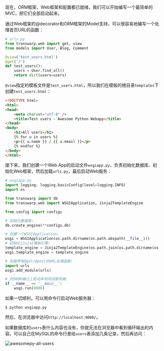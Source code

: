 现在，ORM框架、Web框架和配置都已就绪，我们可以开始编写一个最简单的MVC，把它们全部启动起来。

通过Web框架的@decorator和ORM框架的Model支持，可以很容易地编写一个处理首页URL的函数：

```python
# urls.py
from transwarp.web import get, view
from models import User, Blog, Comment

@view('test_users.html')
@get('/')
def test_users():
    users = User.find_all()
    return dict(users=users)

```

`@view`指定的模板文件是`test_users.html`，所以我们在模板的根目录`templates`下创建`test_users.html`：

```html
<!DOCTYPE html>
<html>
<head>
    <meta charset="utf-8" />
    <title>Test users - Awesome Python Webapp</title>
</head>
<body>
    <h1>All users</h1>
    {% for u in users %}
    <p>{{ u.name }} / {{ u.email }}</p>
    {% endfor %}
</body>
</html>

```

接下来，我们创建一个Web App的启动文件`wsgiapp.py`，负责初始化数据库、初始化Web框架，然后加载`urls.py`，最后启动Web服务：

```python
# wsgiapp.py
import logging; logging.basicConfig(level=logging.INFO)
import os

from transwarp import db
from transwarp.web import WSGIApplication, Jinja2TemplateEngine

from config import configs

# 初始化数据库:
db.create_engine(**configs.db)

# 创建一个WSGIApplication:
wsgi = WSGIApplication(os.path.dirname(os.path.abspath(__file__)))
# 初始化jinja2模板引擎:
template_engine = Jinja2TemplateEngine(os.path.join(os.path.dirname(os.path.abspath(__file__)), 'templates'))
wsgi.template_engine = template_engine

# 加载带有@get/@post的URL处理函数:
import urls
wsgi.add_module(urls)

# 在9000端口上启动本地测试服务器:
if __name__ == '__main__':
    wsgi.run(9000)

```

如果一切顺利，可以用命令行启动Web服务器：

```
$ python wsgiapp.py

```

然后，在浏览器中访问`http://localhost:9000/`。

如果数据库的`users`表什么内容也没有，你就无法在浏览器中看到循环输出的内容。可以自己在MySQL的命令行里给`users`表添加几条记录，然后再访问：

![awesomepy-all-users](http://www.liaoxuefeng.com/files/attachments/001402361927026669df00c592c42b588bd5bfe834f25c9000)
